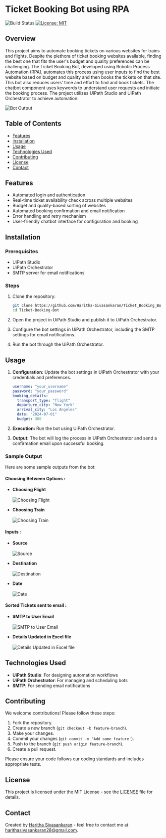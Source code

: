# Ticket Booking Bot using RPA

![Build Status](https://img.shields.io/badge/build-passing-brightgreen)
[![License: MIT](https://img.shields.io/badge/license-MIT-blue)](LICENSE)

## Overview
This project aims to automate booking tickets on various websites for trains and flights. Despite the plethora of ticket booking websites available, finding the best one that fits the user's budget and quality preferences can be challenging. The Ticket Booking Bot, developed using Robotic Process Automation (RPA), automates this process using user inputs to find the best website based on budget and quality and then books the tickets on that site. This bot also reduces users' time and effort to find and book tickets. The chatbot component uses keywords to understand user requests and initiate the booking process. The project utilizes UiPath Studio and UiPath Orchestrator to achieve automation.

![Bot Output](Screenshots/Intro.jpg)

## Table of Contents
- [Features](#features)
- [Installation](#installation)
- [Usage](#usage)
- [Technologies Used](#technologies-used)
- [Contributing](#contributing)
- [License](#license)
- [Contact](#contact)

## Features
- Automated login and authentication
- Real-time ticket availability check across multiple websites
- Budget and quality-based sorting of websites
- Automated booking confirmation and email notification
- Error handling and retry mechanism
- User-friendly chatbot interface for configuration and booking

## Installation

### Prerequisites
- UiPath Studio
- UiPath Orchestrator
- SMTP server for email notifications

### Steps
1. Clone the repository:
    ```bash
    git clone https://github.com/Haritha-Sivasankaran/Ticket_Booking_Bot.git
    cd Ticket-Booking-Bot
    ```

2. Open the project in UiPath Studio and publish it to UiPath Orchestrator.

3. Configure the bot settings in UiPath Orchestrator, including the SMTP settings for email notifications.

4. Run the bot through the UiPath Orchestrator.

## Usage

1. **Configuration:** Update the bot settings in UiPath Orchestrator with your credentials and preferences.
    ```yaml
    username: "your_username"
    password: "your_password"
    booking_details:
      transport_type: "flight"
      departure_city: "New York"
      arrival_city: "Los Angeles"
      date: "2024-07-01"
      budget: 300
    ```

2. **Execution:** Run the bot using UiPath Orchestrator.

3. **Output:** The bot will log the process in UiPath Orchestrator and send a confirmation email upon successful booking.

### Sample Output

Here are some sample outputs from the bot:

#### Choosing Between Options :
 - **Choosing Flight**<br><br>
  ![Choosing Flight](Screenshots/Input1.jpg)

 - **Choosing Train**<br><br>
  ![Choosing Train](Screenshots/Input2.jpg)

#### Inputs :
 - **Source**<br><br>
  ![Source](Screenshots/Input3.jpg)

 - **Destination**<br><br>
  ![Destination](Screenshots/Input4.jpg)

 - **Date**<br><br>
  ![Date](Screenshots/Input5.jpg)

#### Sorted Tickets sent to email :
 - **SMTP to User Email**<br><br>
  ![SMTP to User Email](Screenshots/Input7.jpg)

 - **Details Updated in Excel file**<br><br>
  ![Details Updated in Excel file](Screenshots/Input8.jpg)
   
## Technologies Used
- **UiPath Studio**: For designing automation workflows
- **UiPath Orchestrator**: For managing and scheduling bots
- **SMTP**: For sending email notifications

## Contributing

We welcome contributions! Please follow these steps:

1. Fork the repository.
2. Create a new branch (`git checkout -b feature-branch`).
3. Make your changes.
4. Commit your changes (`git commit -m 'Add some feature'`).
5. Push to the branch (`git push origin feature-branch`).
6. Create a pull request.

Please ensure your code follows our coding standards and includes appropriate tests.

## License
This project is licensed under the MIT License - see the [LICENSE](LICENSE) file for details.

## Contact
Created by [Haritha Sivasankaran](https://github.com/Haritha-Sivasankaran) - feel free to contact me at harithasivasankaran28@gmail.com.
